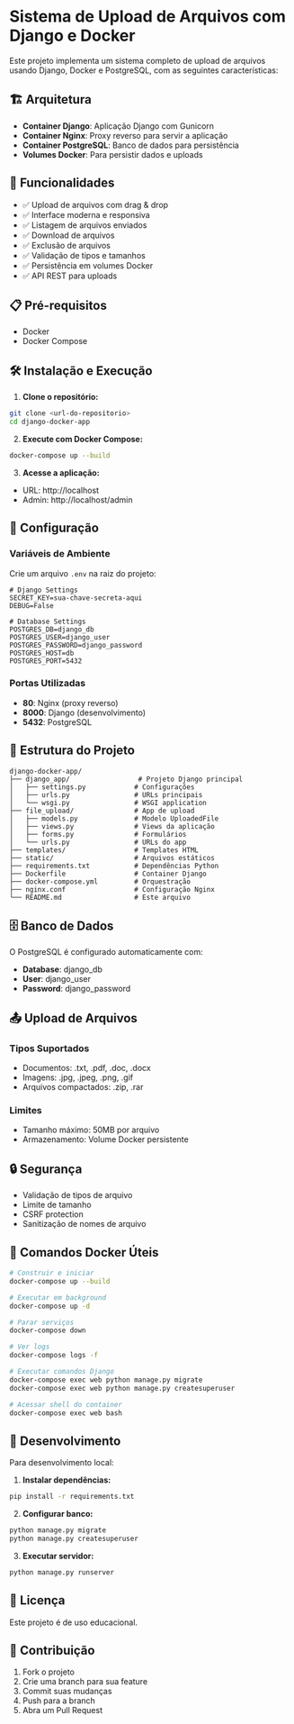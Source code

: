 # Sistema de Upload de Arquivos com Django e Docker

Este projeto implementa um sistema completo de upload de arquivos usando Django, Docker e PostgreSQL, com as seguintes características:

## 🏗️ Arquitetura

- **Container Django**: Aplicação Django com Gunicorn
- **Container Nginx**: Proxy reverso para servir a aplicação
- **Container PostgreSQL**: Banco de dados para persistência
- **Volumes Docker**: Para persistir dados e uploads

## 🚀 Funcionalidades

- ✅ Upload de arquivos com drag & drop
- ✅ Interface moderna e responsiva
- ✅ Listagem de arquivos enviados
- ✅ Download de arquivos
- ✅ Exclusão de arquivos
- ✅ Validação de tipos e tamanhos
- ✅ Persistência em volumes Docker
- ✅ API REST para uploads

## 📋 Pré-requisitos

- Docker
- Docker Compose

## 🛠️ Instalação e Execução

1. **Clone o repositório:**
```bash
git clone <url-do-repositorio>
cd django-docker-app
```

2. **Execute com Docker Compose:**
```bash
docker-compose up --build
```

3. **Acesse a aplicação:**
- URL: http://localhost
- Admin: http://localhost/admin

## 🔧 Configuração

### Variáveis de Ambiente

Crie um arquivo `.env` na raiz do projeto:

```env
# Django Settings
SECRET_KEY=sua-chave-secreta-aqui
DEBUG=False

# Database Settings
POSTGRES_DB=django_db
POSTGRES_USER=django_user
POSTGRES_PASSWORD=django_password
POSTGRES_HOST=db
POSTGRES_PORT=5432
```

### Portas Utilizadas

- **80**: Nginx (proxy reverso)
- **8000**: Django (desenvolvimento)
- **5432**: PostgreSQL

## 📁 Estrutura do Projeto

```
django-docker-app/
├── django_app/                 # Projeto Django principal
│   ├── settings.py            # Configurações
│   ├── urls.py                # URLs principais
│   └── wsgi.py                # WSGI application
├── file_upload/               # App de upload
│   ├── models.py              # Modelo UploadedFile
│   ├── views.py               # Views da aplicação
│   ├── forms.py               # Formulários
│   └── urls.py                # URLs do app
├── templates/                 # Templates HTML
├── static/                    # Arquivos estáticos
├── requirements.txt           # Dependências Python
├── Dockerfile                 # Container Django
├── docker-compose.yml         # Orquestração
├── nginx.conf                 # Configuração Nginx
└── README.md                  # Este arquivo
```

## 🗄️ Banco de Dados

O PostgreSQL é configurado automaticamente com:
- **Database**: django_db
- **User**: django_user
- **Password**: django_password

## 📤 Upload de Arquivos

### Tipos Suportados
- Documentos: .txt, .pdf, .doc, .docx
- Imagens: .jpg, .jpeg, .png, .gif
- Arquivos compactados: .zip, .rar

### Limites
- Tamanho máximo: 50MB por arquivo
- Armazenamento: Volume Docker persistente

## 🔒 Segurança

- Validação de tipos de arquivo
- Limite de tamanho
- CSRF protection
- Sanitização de nomes de arquivo

## 🐳 Comandos Docker Úteis

```bash
# Construir e iniciar
docker-compose up --build

# Executar em background
docker-compose up -d

# Parar serviços
docker-compose down

# Ver logs
docker-compose logs -f

# Executar comandos Django
docker-compose exec web python manage.py migrate
docker-compose exec web python manage.py createsuperuser

# Acessar shell do container
docker-compose exec web bash
```

## 🧪 Desenvolvimento

Para desenvolvimento local:

1. **Instalar dependências:**
```bash
pip install -r requirements.txt
```

2. **Configurar banco:**
```bash
python manage.py migrate
python manage.py createsuperuser
```

3. **Executar servidor:**
```bash
python manage.py runserver
```

## 📝 Licença

Este projeto é de uso educacional.

## 🤝 Contribuição

1. Fork o projeto
2. Crie uma branch para sua feature
3. Commit suas mudanças
4. Push para a branch
5. Abra um Pull Request
